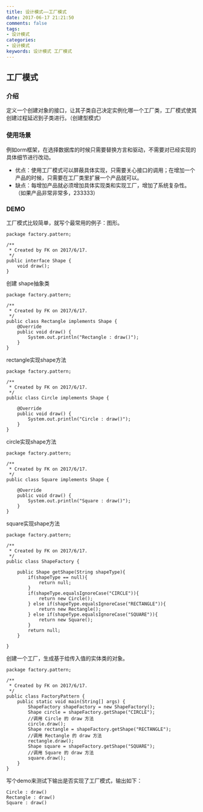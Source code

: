 ```yaml
---
title: 设计模式——工厂模式
date: 2017-06-17 21:21:50
comments: false
tags: 
- 设计模式
categories: 
- 设计模式
keywords: 设计模式 工厂模式
---
```


## 工厂模式

### 介绍

定义一个创建对象的接口，让其子类自己决定实例化哪一个工厂类，工厂模式使其创建过程延迟到子类进行。（创建型模式）

### 使用场景

例如orm框架，在选择数据库的时候只需要替换方言和驱动，不需要对已经实现的具体细节进行改动。

- 优点：使用工厂模式可以屏蔽具体实现，只需要关心接口的调用；在增加一个产品的时候，只需要在工厂类里扩展一个产品就可以。
- 缺点：每增加产品就必须增加具体实现类和实现工厂，增加了系统复杂性。（如果产品非常非常多，233333）

### DEMO

工厂模式比较简单，就写个最常用的例子：图形。

```
package factory.pattern;

/**
 * Created by FK on 2017/6/17.
 */
public interface Shape {
    void draw();
}

```
创建 shape抽象类

```
package factory.pattern;

/**
 * Created by FK on 2017/6/17.
 */
public class Rectangle implements Shape {
    @Override
    public void draw() {
        System.out.println("Rectangle : draw()");
    }
}
```
rectangle实现shape方法

```
package factory.pattern;

/**
 * Created by FK on 2017/6/17.
 */
public class Circle implements Shape {

    @Override
    public void draw() {
        System.out.println("Circle : draw()");
    }
}
```
circle实现shape方法

```
package factory.pattern;

/**
 * Created by FK on 2017/6/17.
 */
public class Square implements Shape {

    @Override
    public void draw() {
        System.out.println("Square : draw()");
    }
}

```
square实现shape方法

```
package factory.pattern;

/**
 * Created by FK on 2017/6/17.
 */
public class ShapeFactory {

    public Shape getShape(String shapeType){
        if(shapeType == null){
            return null;
        }
        if(shapeType.equalsIgnoreCase("CIRCLE")){
            return new Circle();
        } else if(shapeType.equalsIgnoreCase("RECTANGLE")){
            return new Rectangle();
        } else if(shapeType.equalsIgnoreCase("SQUARE")){
            return new Square();
        }
        return null;
    }

}
```
创建一个工厂，生成基于给传入值的实体类的对象。

```
package factory.pattern;

/**
 * Created by FK on 2017/6/17.
 */
public class FactoryPattern {
    public static void main(String[] args) {
        ShapeFactory shapeFactory = new ShapeFactory();
        Shape circle = shapeFactory.getShape("CIRCLE");
        //调用 Circle 的 draw 方法
        circle.draw();
        Shape rectangle = shapeFactory.getShape("RECTANGLE");
        //调用 Rectangle 的 draw 方法
        rectangle.draw();
        Shape square = shapeFactory.getShape("SQUARE");
        //调用 Square 的 draw 方法
        square.draw();
    }
}
```
写个demo来测试下输出是否实现了工厂模式，输出如下：
```
Circle : draw()
Rectangle : draw()
Square : draw()
```